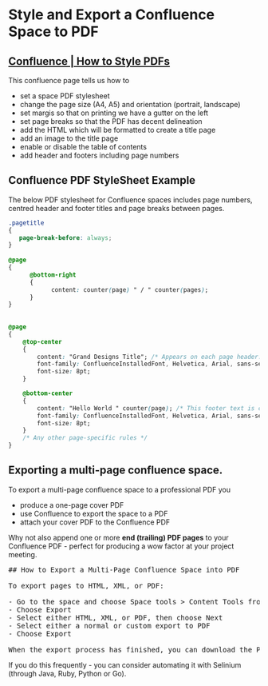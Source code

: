 
# Style and Export a Confluence Space to PDF


## [Confluence | How to Style PDFs](https://confluence.atlassian.com/doc/customize-exports-to-pdf-190480945.html "Confluence PDF Styling Guide")

This confluence page tells us how to

- set a space PDF stylesheet
- change the page size (A4, A5) and orientation (portrait, landscape)
- set margis so that on printing we have a gutter on the left
- set page breaks so that the PDF has decent delineation
- add the HTML which will be formatted to create a title page
- add an image to the title page
- enable or disable the table of contents
- add header and footers including page numbers

## Confluence PDF StyleSheet Example

The below PDF stylesheet for Confluence spaces includes page numbers, centred header and footer titles and page breaks between pages.

```css
.pagetitle  
{  
   page-break-before: always;  
}  
  
@page
{  
      @bottom-right
      {   
            content: counter(page) " / " counter(pages);   
      }  
}  
  
  
@page  
{  
    @top-center  
    {  
        content: "Grand Designs Title"; /* Appears on each page header. */  
        font-family: ConfluenceInstalledFont, Helvetica, Arial, sans-serif;  
        font-size: 8pt;  
    }  

    @bottom-center  
    {  
        content: "Hello World " counter(page); /* This footer text is centred with a space then page number. */  
        font-family: ConfluenceInstalledFont, Helvetica, Arial, sans-serif;  
        font-size: 8pt;  
    }  
    /* Any other page-specific rules */  
}  
```



## Exporting a multi-page confluence space.

To export a multi-page confluence space to a professional PDF you

- produce a one-page cover PDF
- use Confluence to export the space to a PDF
- attach your cover PDF to the Confluence PDF

Why not also append one or more **end (trailing) PDF pages** to your Confluence PDF - perfect for producing a wow factor at your project meeting.


<pre>
## How to Export a Multi-Page Confluence Space into PDF

To export pages to HTML, XML, or PDF:

- Go to the space and choose Space tools > Content Tools from the bottom of the sidebar
- Choose Export
- Select either HTML, XML, or PDF, then choose Next
- Select either a normal or custom export to PDF
- Choose Export

When the export process has finished, you can download the PDF.
</pre>

If you do this frequently - you can consider automating it with Selinium (through Java, Ruby, Python or Go).

